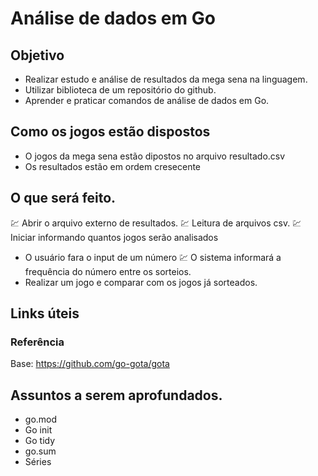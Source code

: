 # Análise de dados em Go

## Objetivo

- Realizar estudo e análise de resultados da mega sena na linguagem.
- Utilizar biblioteca de um repositório do github.
- Aprender e praticar comandos de análise de dados em Go.

## Como os jogos estão dispostos

- O jogos da mega sena estão dipostos no arquivo resultado.csv
- Os resultados estão em ordem cresecente

## O que será feito.

💹 Abrir o arquivo externo de resultados. 
💹 Leitura de arquivos csv. 
💹 Iniciar informando quantos jogos serão analisados 
 - O usuário fara o input de um número
💹 O sistema informará a frequência do número entre os sorteios.
- Realizar um jogo e comparar com os jogos já sorteados.


## Links úteis
### Referência
Base: https://github.com/go-gota/gota

## Assuntos a serem aprofundados.

- go.mod
- Go init
- Go tidy
- go.sum
- Séries
